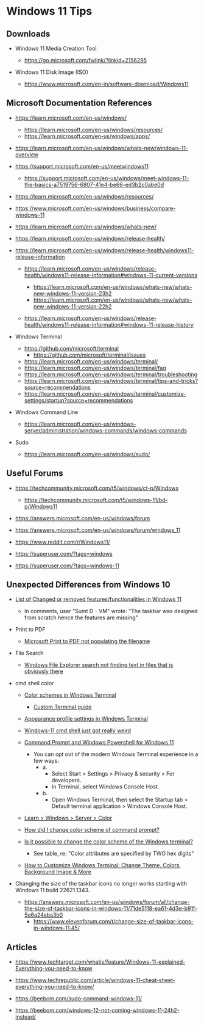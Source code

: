 
# Windows 11 Tips

## Downloads

- Windows 11 Media Creation Tool
  + https://go.microsoft.com/fwlink/?linkid=2156295

- Windows 11 Disk Image (ISO)  
  + https://www.microsoft.com/en-in/software-download/Windows11



## Microsoft Documentation References

- https://learn.microsoft.com/en-us/windows/
  + https://learn.microsoft.com/en-us/windows/resources/ 
  + https://learn.microsoft.com/en-us/windows/apps/


- https://learn.microsoft.com/en-us/windows/whats-new/windows-11-overview


- https://support.microsoft.com/en-us/meetwindows11
  + https://support.microsoft.com/en-us/windows/meet-windows-11-the-basics-a7519756-6807-41e4-be66-ed3b2c0abe0d

- https://learn.microsoft.com/en-us/windows/resources/

- https://www.microsoft.com/en-us/windows/business/compare-windows-11

- https://learn.microsoft.com/en-us/windows/whats-new/

- https://learn.microsoft.com/en-us/windows/release-health/
- https://learn.microsoft.com/en-us/windows/release-health/windows11-release-information
  + https://learn.microsoft.com/en-us/windows/release-health/windows11-release-information#windows-11-current-versions
    * https://learn.microsoft.com/en-us/windows/whats-new/whats-new-windows-11-version-23h2
    * https://learn.microsoft.com/en-us/windows/whats-new/whats-new-windows-11-version-22h2

  + https://learn.microsoft.com/en-us/windows/release-health/windows11-release-information#windows-11-release-history

- Windows Terminal 
  + https://github.com/microsoft/terminal
    * https://github.com/microsoft/terminal/issues
  + https://learn.microsoft.com/en-us/windows/terminal/
  + https://learn.microsoft.com/en-us/windows/terminal/faq
  + https://learn.microsoft.com/en-us/windows/terminal/troubleshooting
  + https://learn.microsoft.com/en-us/windows/terminal/tips-and-tricks?source=recommendations
  + https://learn.microsoft.com/en-us/windows/terminal/customize-settings/startup?source=recommendations

- Windows Command Line
  + https://learn.microsoft.com/en-us/windows-server/administration/windows-commands/windows-commands
  

- Sudo 
  + https://learn.microsoft.com/en-us/windows/sudo/


## Useful Forums

- https://techcommunity.microsoft.com/t5/windows/ct-p/Windows
  + https://techcommunity.microsoft.com/t5/windows-11/bd-p/Windows11

- https://answers.microsoft.com/en-us/windows/forum
- https://answers.microsoft.com/en-us/windows/forum/windows_11

- https://www.reddit.com/r/Windows11/

- https://superuser.com/?tags=windows
- https://superuser.com/?tags=windows-11



## Unexpected Differences from Windows 10

- [List of Changed or removed features/functionalities in Windows 11 ](https://answers.microsoft.com/en-us/windows/forum/all/list-of-changed-or-removed-featuresfunctionalities/1151c688-462a-4579-9164-8d11c78652c8)
  + In comments, user "Sumt D - VM" wrote: "The taskbar was designed from scratch hence the features are missing"

- Print to PDF
  + [Microsoft Print to PDF not populating the filename](https://answers.microsoft.com/en-us/windows/forum/all/microsoft-print-to-pdf-not-populating-the-filename/42b28b49-bc2d-4442-9a87-2078861a20ea)


- File Search
  + [Windows File Explorer search not finding text in files that is obviously there](https://answers.microsoft.com/en-us/windows/forum/all/windows-file-explorer-search-not-finding-text-in/0211187d-fa08-4dba-acec-879a4c20fa1a)


- cmd shell color
  + [Color schemes in Windows Terminal](https://learn.microsoft.com/en-us/windows/terminal/customize-settings/color-schemes)
    * [Custom Terminal guide](https://learn.microsoft.com/en-us/windows/terminal/custom-terminal-gallery/custom-schemes)

  + [Appearance profile settings in Windows Terminal](https://learn.microsoft.com/en-us/windows/terminal/customize-settings/profile-appearance) 

  + [Windows-11 cmd shell just got really weird](https://learn.microsoft.com/en-us/answers/questions/1145259/windows-11-cmd-shell-just-got-really-weird)

  + [Command Prompt and Windows Powershell for Windows 11](https://support.microsoft.com/en-us/windows/command-prompt-and-windows-powershell-for-windows-11-6453ce98-da91-476f-8651-5c14d5777c20)
    * You can opt out of the modern Windows Terminal experience in a few ways:
      * a. 
        * Select Start > Settings > Privacy & security > For developers.
        * In Terminal, select Windows Console Host.
      * b. 
        * Open Windows Terminal, then select the Startup tab > Default terminal application > Windows Console Host.

  + [Learn > Windows > Server > Color](https://learn.microsoft.com/en-us/windows-server/administration/windows-commands/color)

  + [How did I change color scheme of command prompt?](https://superuser.com/questions/429230/how-did-i-change-color-scheme-of-command-prompt)

  + [Is it possible to change the color scheme of the Windows terminal?](https://superuser.com/questions/351287/is-it-possible-to-change-the-color-scheme-of-the-windows-terminal) 
    * See table, re: "Color attributes are specified by TWO hex digits"

  + [How to Customize Windows Terminal: Change Theme, Colors, Background Image & More](https://beebom.com/how-customize-windows-terminal/) 


- Changing the size of the taskbar icons no longer works starting with Windows 11 build 22621.1343.
  + https://answers.microsoft.com/en-us/windows/forum/all/change-the-size-of-taskbar-icons-in-windows-11/71de5118-ea61-4d3e-b91f-5e6a24aba3b0
    * https://www.elevenforum.com/t/change-size-of-taskbar-icons-in-windows-11.45/

## Articles
 
- https://www.techtarget.com/whatis/feature/Windows-11-explained-Everything-you-need-to-know
- https://www.techrepublic.com/article/windows-11-cheat-sheet-everything-you-need-to-know/

- https://beebom.com/sudo-command-windows-11/

- https://beebom.com/windows-12-not-coming-windows-11-24h2-instead/


